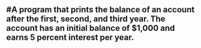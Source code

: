 #A program that prints the balance of an account after the first, second, and third year. The account has an initial balance of $1,000 and earns 5 percent interest per year.
-----------------------------------------------------------------------------------------------------------------------------------------------------------------------------
